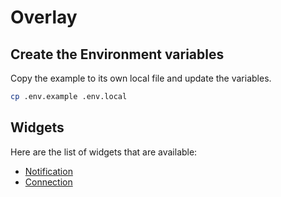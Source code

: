 # Overlay

## Create the Environment variables
Copy the example to its own local file and update the variables.
```sh
cp .env.example .env.local
```

## Widgets
Here are the list of widgets that are available:
- [Notification](https://overlay.boseriko.com/widget/notification)
- [Connection](https://overlay.boseriko.com/widget/connection)
